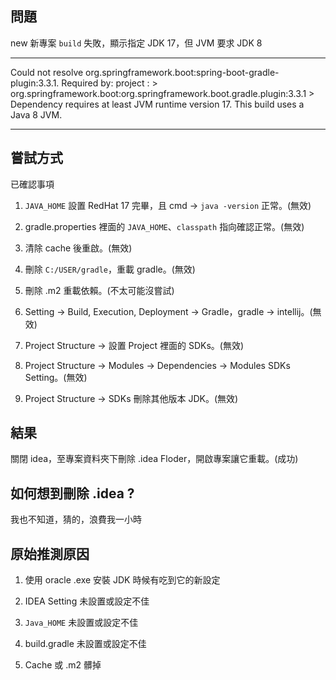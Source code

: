 ## 問題

new 新專案 `build` 失敗，顯示指定 JDK 17，但 JVM 要求 JDK 8

***
Could not resolve org.springframework.boot:spring-boot-gradle-plugin:3.3.1. 
Required by: project : > org.springframework.boot:org.springframework.boot.gradle.plugin:3.3.1 > 
Dependency requires at least JVM runtime version 17. This build uses a Java 8 JVM.
***

## 嘗試方式

已確認事項

1. `JAVA_HOME` 設置 RedHat 17 完畢，且 cmd -> `java -version` 正常。(無效)

2. gradle.properties 裡面的 `JAVA_HOME`、`classpath` 指向確認正常。(無效)

3. 清除 cache 後重啟。(無效)

4. 刪除 `C:/USER/gradle`，重載 gradle。(無效)

5. 刪除 .m2 重載依賴。(不太可能沒嘗試)

6. Setting -> Build, Execution, Deployment -> Gradle，gradle -> intellij。(無效)

7. Project Structure -> 設置 Project 裡面的 SDKs。(無效)

8. Project Structure -> Modules -> Dependencies -> Modules SDKs Setting。(無效)

9. Project Structure -> SDKs 刪除其他版本 JDK。(無效)

## 結果

關閉 idea，至專案資料夾下刪除 .idea Floder，開啟專案讓它重載。(成功)

## 如何想到刪除 .idea ?

我也不知道，猜的，浪費我一小時

## 原始推測原因

1. 使用 oracle .exe 安裝 JDK 時候有吃到它的新設定

2. IDEA Setting 未設置或設定不佳

3. `Java_HOME` 未設置或設定不佳

4. build.gradle 未設置或設定不佳

5. Cache 或 .m2 髒掉
